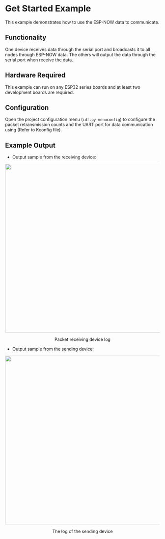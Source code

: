 # Get Started Example

This example demonstrates how to use the ESP-NOW data to communicate.

## Functionality

One device receives data through the serial port and broadcasts it to all nodes through ESP-NOW data. The others will output the data through the serial port when receive the data.

## Hardware Required

This example can run on any ESP32 series boards and at least two development boards are required.

## Configuration

Open the project configuration menu (`idf.py menuconfig`) to configure the packet retransmission counts and the UART port for data communication using (Refer to Kconfig file).

## Example Output

- Output sample from the receiving device:

<div align=center>
<img src="../../docs/_static/en/device_log.png" width="550">
<p> Packet receiving device log </p>
</div>

- Output sample from the sending device:

<div align=center>
<img src="../../docs/_static/en/serial_port.png" width="550">
<p> The log of the sending device </p>
</div>
